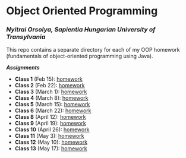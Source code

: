 # Object Oriented Programming

### *Nyitrai Orsolya, Sapientia Hungarian University of Transylvania*

This repo contains a separate directory for each of my OOP homework (fundamentals of object-oriented programming using Java).

***Assignments***

 - **Class 1** (Feb 15):  [homework](Homework01/src)
 - **Class 2** (Feb 22):  [homework](Homework02)
 - **Class 3** (March 1):  [homework](Homework03/src)
 - **Class 4** (March 8): [homework](Homework04/src)
 - **Class 5** (March 15): [homework](Homework05/src)
 - **Class 6** (March 22): [homework](Homework06/src)
 - **Class 8** (April 12): [homework](Homework08/src)
 - **Class 9** (April 19): [homework](Homework09/src)
 - **Class 10** (April 26): [homework](Homework10/src)
 - **Class 11** (May 3): [homework](Homework11/src)
 - **Class 12** (May 10): [homework](Homework12/src)
 - **Class 13** (May 17): [homework](Homework13/src)
